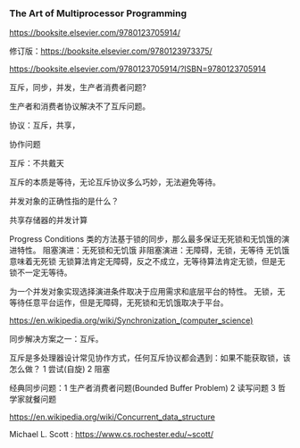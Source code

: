 ### The Art of Multiprocessor Programming

https://booksite.elsevier.com/9780123705914/

修订版：https://booksite.elsevier.com/9780123973375/

https://booksite.elsevier.com/9780123705914/?ISBN=9780123705914

互斥，同步，并发，生产者消费者问题?

生产者和消费者协议解决不了互斥问题。

协议：互斥，共享，

协作问题

互斥：不共戴天

互斥的本质是等待，无论互斥协议多么巧妙，无法避免等待。

并发对象的正确性指的是什么？

共享存储器的并发计算

Progress Conditions
类的方法基于锁的同步，那么最多保证无死锁和无饥饿的演进特性。
阻塞演进：无死锁和无饥饿
非阻塞演进：无障碍，无锁，无等待
无饥饿意味着无死锁
无锁算法肯定无障碍，反之不成立，无等待算法肯定无锁，但是无锁不一定无等待。

为一个并发对象实现选择演进条件取决于应用需求和底层平台的特性。
无锁，无等待任意平台运作，但是无障碍，无死锁和无饥饿取决于平台。

https://en.wikipedia.org/wiki/Synchronization_(computer_science)

同步解决方案之一：互斥。

互斥是多处理器设计常见协作方式，任何互斥协议都会遇到：如果不能获取锁，该怎么做？ 1 尝试(自旋) 2 阻塞

经典同步问题：1  生产者消费者问题(Bounded Buffer Problem) 2 读写问题 3  哲学家就餐问题

https://en.wikipedia.org/wiki/Concurrent_data_structure

Michael L. Scott : https://www.cs.rochester.edu/~scott/
